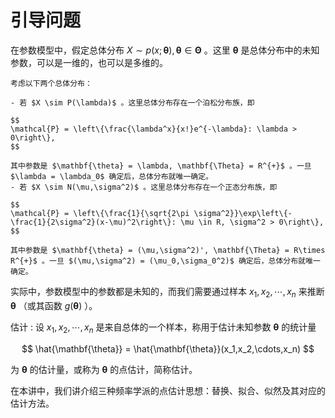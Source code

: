 # 引导问题
在参数模型中，假定总体分布 $X\sim p(x;\mathbf{\theta}),\mathbf{\theta}\in \mathbf{\Theta}$ 。这里 $\mathbf{\theta}$ 是总体分布中的未知参数，可以是一维的，也可以是多维的。

`````{prf:example}
考虑以下两个总体分布：

- 若 $X \sim P(\lambda)$ 。这里总体分布存在一个泊松分布族，即

$$
\mathcal{P} = \left\{\frac{\lambda^x}{x!}e^{-\lambda}: \lambda > 0\right\},
$$

其中参数是 $\mathbf{\theta} = \lambda, \mathbf{\Theta} = R^{+}$ 。一旦 $\lambda = \lambda_0$ 确定后，总体分布就唯一确定。
- 若 $X \sim N(\mu,\sigma^2)$ 。这里总体分布存在一个正态分布族，即

$$
\mathcal{P} = \left\{\frac{1}{\sqrt{2\pi \sigma^2}}\exp\left\{-\frac{1}{2\sigma^2}(x-\mu)^2\right\}: \mu \in R, \sigma^2 > 0\right\},
$$

其中参数是 $\mathbf{\theta} = (\mu,\sigma^2)', \mathbf{\Theta} = R\times R^{+}$ 。一旦 $(\mu,\sigma^2) = (\mu_0,\sigma_0^2)$ 确定后，总体分布就唯一确定。

`````

实际中，参数模型中的参数都是未知的，而我们需要通过样本 $x_1,x_2,\cdots,x_n$ 来推断 $\mathbf{\theta}$ （或其函数 $g(\mathbf{\theta})$ ）。

估计
: 设 $x_1,x_2,\cdots,x_n$ 是来自总体的一个样本，称用于估计未知参数 $\mathbf{\theta}$ 的统计量

$$
\hat{\mathbf{\theta}} = \hat{\mathbf{\theta}}(x_1,x_2,\cdots,x_n)
$$

为 $\mathbf{\theta}$ 的估计量，或称为 $\mathbf{\theta}$ 的点估计，简称估计。

在本讲中，我们讲介绍三种频率学派的点估计思想：替换、拟合、似然及其对应的估计方法。